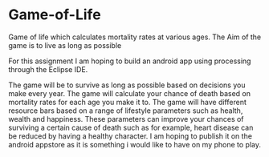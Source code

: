 # Game-of-Life
Game of life which calculates mortality rates at various ages. The Aim of the game is to live as long as possible


For this assignment I am hoping to build an android app using processing through the Eclipse IDE.


The game will be to survive as long as possible based on decisions you make every year. 
The game will calculate your chance of death based on mortality rates for each age you make it to. 
The game will have different resource bars based on a range of lifestyle parameters such as health, wealth and happiness.
These parameters can improve your chances of surviving a certain cause of death such as for example, heart disease can be reduced by having a healthy character.
I am hoping to publish it on the android appstore as it is something i would like to have on my phone to play. 
